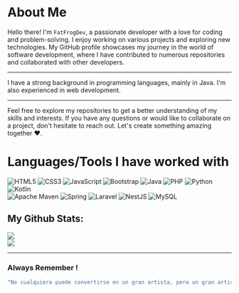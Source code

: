 # About Me

Hello there! I'm `FatFrogDev`, a passionate developer with a love for coding and problem-solving. I enjoy working on various projects and exploring new technologies. My GitHub profile showcases my journey in the world of software development, where I have contributed to numerous repositories and collaborated with other developers.

---

I have a strong background in programming languages, mainly in Java. I'm also experienced in web development.

---

Feel free to explore my repositories to get a better understanding of my skills and interests. If you have any questions or would like to collaborate on a project, don't hesitate to reach out. Let's create something amazing together ♥.

# Languages/Tools I have worked with

![HTML5](https://img.shields.io/badge/html5-%23E34F26.svg?style=for-the-badge&logo=html5&logoColor=white)
![CSS3](https://img.shields.io/badge/css3-%231572B6.svg?style=for-the-badge&logo=css3&logoColor=white) 
![JavaScript](https://img.shields.io/badge/javascript-%23323330.svg?style=for-the-badge&logo=javascript&logoColor=%23F7DF1E) 
![Bootstrap](https://img.shields.io/badge/bootstrap-%23563D7C.svg?style=for-the-badge&logo=bootstrap&logoColor=white)
![Java](https://img.shields.io/badge/java-%23ED8B00.svg?style=for-the-badge&logo=java&logoColor=white)
![PHP](https://img.shields.io/badge/php-%23777BB4.svg?style=for-the-badge&logo=php&logoColor=white)
![Python](https://img.shields.io/badge/python-3670A0?style=for-the-badge&logo=python&logoColor=ffdd54) 
![Kotlin](https://img.shields.io/badge/kotlin-%230095D5.svg?style=for-the-badge&logo=kotlin&logoColor=white)  
![Apache Maven](https://img.shields.io/badge/Apache%20Maven-C71A36?style=for-the-badge&logo=Apache%20Maven&logoColor=white) 
![Spring](https://img.shields.io/badge/spring-%236DB33F.svg?style=for-the-badge&logo=spring&logoColor=white)
![Laravel](https://img.shields.io/badge/laravel-%23FF2D20.svg?style=for-the-badge&logo=laravel&logoColor=white)
![NestJS](https://img.shields.io/badge/nestjs-%23E0234E.svg?style=for-the-badge&logo=nestjs&logoColor=white)
![MySQL](https://img.shields.io/badge/mysql-%2300f.svg?style=for-the-badge&logo=mysql&logoColor=white)


## My Github Stats:
<!-- ![](https://github-readme-stats.vercel.app/api?username=FatFrogDev&theme=dark&hide_border=false&include_all_commits=false&count_private=false) -->
![](https://github-readme-streak-stats.herokuapp.com/?user=FatFrogDev&theme=dark&hide_border=false)<br/>
![](https://github-readme-stats.vercel.app/api/top-langs/?username=FatFrogDev&theme=dark&hide_border=false&include_all_commits=false&count_private=false&layout=compact)

---

### Always Remember !
``` BASH
"No cualquiera puede convertirse en un gran artista, pero un gran artista sí puede provenir de cualquier lugar." [Gusteau Chef - Ratatouille]
```